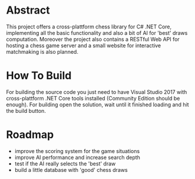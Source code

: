 # Abstract

This project offers a cross-plattform chess library for C# .NET Core, implementing all the basic functionality and also a bit of AI for 'best' draws computation. Moreover the project also contains a RESTful Web API for hosting a chess game server and a small website for interactive matchmaking is also planned.

# How To Build

For building the source code you just need to have Visual Studio 2017 with cross-plattform .NET Core tools installed (Community Edition should be enough). For building open the solution, wait until it finished loading and hit the build button.

# Roadmap

- improve the scoring system for the game situations
- improve AI performance and increase search depth
- test if the AI really selects the 'best' draw
- build a little database with 'good' chess draws

